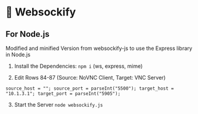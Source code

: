 # 🎉 Websockify
## For Node.js

Modified and minified Version from websockify-js to use the Express library in Node.js


1. Install the Dependencies: `npm i` (ws, express, mime)

2. Edit Rows 84-87 (Source: NoVNC Client, Target: VNC Server)

`
    source_host = "";
    source_port = parseInt("5500");
    target_host = "10.1.3.1";
    target_port = parseInt("5905");
`

3. Start the Server `node websockify.js`
